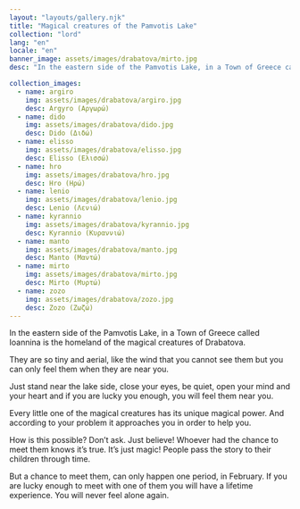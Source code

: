 ```yaml
---
layout: "layouts/gallery.njk"
title: "Magical creatures of the Pamvotis Lake"
collection: "lord"
lang: "en"
locale: "en"
banner_image: assets/images/drabatova/mirto.jpg
desc: "In the eastern side of the Pamvotis Lake, in a Town of Greece called Ioannina is the homeland of the magical creatures of Drabatova."

collection_images:
  - name: argiro
    img: assets/images/drabatova/argiro.jpg
    desc: Argyro (Αργωρώ)
  - name: dido
    img: assets/images/drabatova/dido.jpg
    desc: Dido (Διδώ)
  - name: elisso
    img: assets/images/drabatova/elisso.jpg
    desc: Elisso (Ελισσώ)
  - name: hro
    img: assets/images/drabatova/hro.jpg
    desc: Hro (Ηρώ)
  - name: lenio
    img: assets/images/drabatova/lenio.jpg
    desc: Lenio (Λενιώ)
  - name: kyrannio
    img: assets/images/drabatova/kyrannio.jpg
    desc: Kyrannio (Κυραννιώ)
  - name: manto
    img: assets/images/drabatova/manto.jpg
    desc: Manto (Μαντώ)
  - name: mirto
    img: assets/images/drabatova/mirto.jpg
    desc: Mirto (Μυρτώ)
  - name: zozo
    img: assets/images/drabatova/zozo.jpg
    desc: Zozo (Ζωζώ)
---
```


<!-- {% image "assets/images/drabatova/_cover.jpg", "Cover" %} -->

<!-- <img src="/assets/images/drabatova/_cover.jpg" class="left image"> -->

In the eastern side of the Pamvotis Lake, in a Town of Greece called Ioannina is the homeland of the magical creatures of Drabatova.

They are so tiny and aerial, like the wind that you cannot see them but you can only feel them when they are near you.

Just stand near the lake side, close your eyes, be quiet, open your mind and your heart and if you are lucky you enough, you will feel them near you.

Every little one of the magical creatures has its unique magical power. And according to your problem it approaches you in order to help you.

How is this possible? Don’t ask. Just believe! Whoever had the chance to meet them knows it’s true. It’s just magic! People pass the story to their children through time.

But a chance to meet them, can only happen one period, in February. If you are lucky enough to meet with one of them you will have a lifetime experience. You will never feel alone again.
